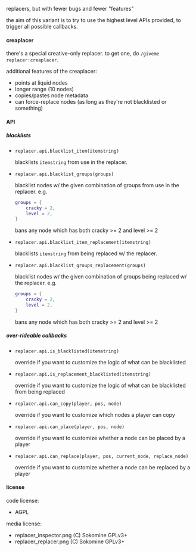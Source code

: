 replacers, but with fewer bugs and fewer "features"

the aim of this variant is to try to use the highest level APIs provided, to trigger all possible callbacks.

#### creaplacer

there's a special creative-only replacer. to get one, do `/giveme replacer:creaplacer`.

additional features of the creaplacer:
* points at liquid nodes
* longer range (10 nodes)
* copies/pastes node metadata
* can force-replace nodes (as long as they're not blacklisted or something)

#### API

##### blacklists

* `replacer.api.blacklist_item(itemstring)`

  blacklists `itemstring` from use in the replacer.

* `replacer.api.blacklist_groups(groups)`

  blacklist nodes w/ the given combination of groups from use in the replacer. e.g.
  ```lua
  groups = {
      cracky = 2,
      level = 2,
  }
  ```
  bans any node which has both cracky >= 2 and level >= 2

* `replacer.api.blacklist_item_replacement(itemstring)`

  blacklists `itemstring` from being replaced w/ the replacer.

* `replacer.api.blacklist_groups_replacement(groups)`

  blacklist nodes w/ the given combination of groups being replaced w/ the replacer. e.g.
  ```lua
  groups = {
      cracky = 2,
      level = 2,
  }
  ```
  bans any node which has both cracky >= 2 and level >= 2

##### over-rideable callbacks

* `replacer.api.is_blacklisted(itemstring)`

  override if you want to customize the logic of what can be blacklisted

* `replacer.api.is_replacement_blacklisted(itemstring)`

  override if you want to customize the logic of what can be blacklisted from being replaced

* `replacer.api.can_copy(player, pos, node)`

  override if you want to customize which nodes a player can copy

* `replacer.api.can_place(player, pos, node)`

  override if you want to customize whether a node can be placed by a player

* `replacer.api.can_replace(player, pos, current_node, replace_node)`

  override if you want to customize whether a node can be replaced by a player

#### license

code license:
* AGPL

media license:
* replacer_inspector.png (C) Sokomine GPLv3+
* replacer_replacer.png (C) Sokomine GPLv3+
